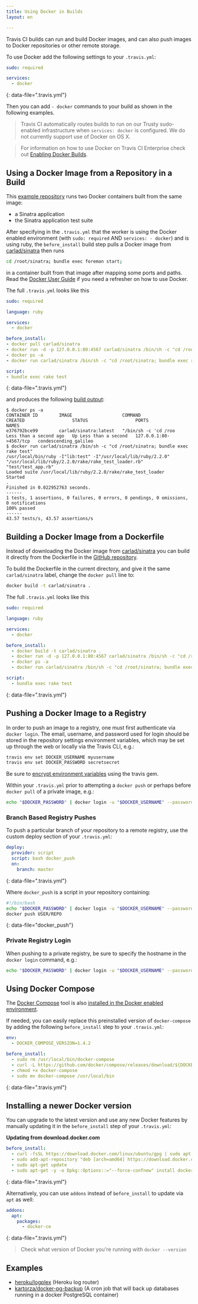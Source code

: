 ```yaml
---
title: Using Docker in Builds
layout: en

---
```




Travis CI builds can run and build Docker images, and can also push images to
Docker repositories or other remote storage.

To use Docker add the following settings to your `.travis.yml`:

```yaml
sudo: required

services:
  - docker
```
{: data-file=".travis.yml"}

Then you can add `- docker` commands to your build as shown in the following
examples.

> Travis CI automatically routes builds to run on our Trusty sudo-enabled infrastructure when `services: docker` is configured.
> We do not currently support use of Docker on OS X.

> For information on how to use Docker on Travis CI Enterprise check out [Enabling Docker Builds](https://docs.travis-ci.com/user/enterprise/build-images/#Enabling-Docker-Builds).

## Using a Docker Image from a Repository in a Build

This [example repository](https://github.com/travis-ci/docker-sinatra) runs two
Docker containers built from the same image:

- a Sinatra application
- the Sinatra application test suite

After specifying in the `.travis.yml` that the worker is using the Docker
enabled environment (with `sudo: required` AND `services: - docker`) and is
using ruby, the `before_install` build step pulls a Docker image from
[carlad/sinatra](https://registry.hub.docker.com/u/carlad/sinatra/) then runs

```bash
cd /root/sinatra; bundle exec foreman start;
```

in a container built from that image after mapping some ports and paths. Read
the [Docker User Guide](https://docs.docker.com/) if you need a
refresher on how to use Docker.

The full `.travis.yml` looks like this

```yaml
sudo: required

language: ruby

services:
  - docker

before_install:
- docker pull carlad/sinatra
- docker run -d -p 127.0.0.1:80:4567 carlad/sinatra /bin/sh -c "cd /root/sinatra; bundle exec foreman start;"
- docker ps -a
- docker run carlad/sinatra /bin/sh -c "cd /root/sinatra; bundle exec rake test"

script:
- bundle exec rake test
```
{: data-file=".travis.yml"}

and produces the following [build
output](https://travis-ci.org/travis-ci/docker-sinatra):

```
$ docker ps -a
CONTAINER ID        IMAGE                   COMMAND                CREATED                  STATUS                  PORTS                    NAMES
e376792bce99        carlad/sinatra:latest   "/bin/sh -c 'cd /roo   Less than a second ago   Up Less than a second   127.0.0.1:80->4567/tcp   condescending_galileo
$ docker run carlad/sinatra /bin/sh -c "cd /root/sinatra; bundle exec rake test"
/usr/local/bin/ruby -I"lib:test" -I"/usr/local/lib/ruby/2.2.0" "/usr/local/lib/ruby/2.2.0/rake/rake_test_loader.rb" "test/test_app.rb"
Loaded suite /usr/local/lib/ruby/2.2.0/rake/rake_test_loader
Started
.
Finished in 0.022952763 seconds.
------
1 tests, 1 assertions, 0 failures, 0 errors, 0 pendings, 0 omissions, 0 notifications
100% passed
------
43.57 tests/s, 43.57 assertions/s
```

## Building a Docker Image from a Dockerfile

Instead of downloading the Docker image from
[carlad/sinatra](https://registry.hub.docker.com/u/carlad/sinatra/) you can
build it directly from the Dockerfile in the [GitHub
repository](https://github.com/travis-ci/docker-sinatra/blob/master/Dockerfile).

To build the Dockerfile in the current directory, and give it the same
`carlad/sinatra` label, change the `docker pull` line to:

```bash
docker build -t carlad/sinatra .
```

The full `.travis.yml` looks like this

```yaml
sudo: required

language: ruby

services:
  - docker

before_install:
  - docker build -t carlad/sinatra .
  - docker run -d -p 127.0.0.1:80:4567 carlad/sinatra /bin/sh -c "cd /root/sinatra; bundle exec foreman start;"
  - docker ps -a
  - docker run carlad/sinatra /bin/sh -c "cd /root/sinatra; bundle exec rake test"

script:
  - bundle exec rake test
```
{: data-file=".travis.yml"}

## Pushing a Docker Image to a Registry

In order to push an image to a registry, one must first authenticate via `docker
login`.  The email, username, and password used for login should be stored in
the repository settings environment variables, which may be set up through the
web or locally via the Travis CLI, e.g.:

```bash
travis env set DOCKER_USERNAME myusername
travis env set DOCKER_PASSWORD secretsecret
```

Be sure to [encrypt environment variables](/user/environment-variables#Encrypting-environment-variables)
using the travis gem.

Within your `.travis.yml` prior to attempting a `docker push` or perhaps before
`docker pull` of a private image, e.g.:

```bash
echo "$DOCKER_PASSWORD" | docker login -u "$DOCKER_USERNAME" --password-stdin
```

### Branch Based Registry Pushes

To push a particular branch of your repository to a remote registry,
use the custom deploy section of your `.travis.yml`:

```yaml
deploy:
  provider: script
  script: bash docker_push
  on:
    branch: master
```
{: data-file=".travis.yml"}

Where `docker_push` is a script in your repository containing:

```bash
#!/bin/bash
echo "$DOCKER_PASSWORD" | docker login -u "$DOCKER_USERNAME" --password-stdin
docker push USER/REPO
```
{: data-file="docker_push"}


### Private Registry Login

When pushing to a private registry, be sure to specify the hostname in the
`docker login` command, e.g.:

```bash
echo "$DOCKER_PASSWORD" | docker login -u "$DOCKER_USERNAME" --password-stdin registry.example.com
```

## Using Docker Compose

The [Docker Compose](https://docs.docker.com/compose/) tool is also [installed in the Docker enabled environment](/user/reference/trusty/#Docker).

If needed, you can easily replace this preinstalled version of `docker-compose`
by adding the following `before_install` step to your `.travis.yml`:

```yaml
env:
  - DOCKER_COMPOSE_VERSION=1.4.2

before_install:
  - sudo rm /usr/local/bin/docker-compose
  - curl -L https://github.com/docker/compose/releases/download/${DOCKER_COMPOSE_VERSION}/docker-compose-`uname -s`-`uname -m` > docker-compose
  - chmod +x docker-compose
  - sudo mv docker-compose /usr/local/bin
```
{: data-file=".travis.yml"}

## Installing a newer Docker version

You can upgrade to the latest version and use any new Docker features by manually
updating it in the `before_install` step of your `.travis.yml`:

**Updating from download.docker.com**
```yaml
before_install:
  - curl -fsSL https://download.docker.com/linux/ubuntu/gpg | sudo apt-key add -
  - sudo add-apt-repository "deb [arch=amd64] https://download.docker.com/linux/ubuntu $(lsb_release -cs) stable"
  - sudo apt-get update
  - sudo apt-get -y -o Dpkg::Options::="--force-confnew" install docker-ce
```
{: data-file=".travis.yml"}

Alternatively, you can use `addons` instead of `before_install` to update via `apt` as well:
```yaml
addons:
  apt:
    packages:
      - docker-ce
```
{: data-file=".travis.yml"}

> Check what version of Docker you're running with `docker --version`

## Examples

- [heroku/logplex](https://github.com/heroku/logplex/blob/master/.travis.yml) (Heroku log router)
- [kartorza/docker-pg-backup](https://github.com/kartoza/docker-pg-backup/blob/master/.travis.yml) (A cron job that will back up databases running in a docker PostgreSQL container)
